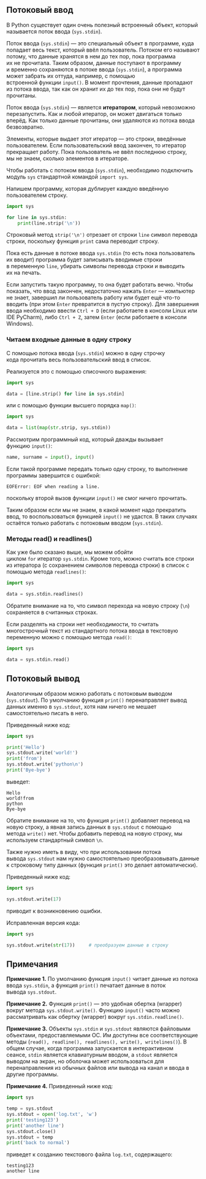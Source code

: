 ## Потоковый ввод

В Python существует один очень полезный встроенный объект, который называется поток ввода (`sys.stdin`).

Поток ввода (`sys.stdin`) — это специальный объект в программе, куда попадает весь текст, который ввёл пользователь. Потоком его называют потому, что данные хранятся в нем до тех пор, пока программа их не прочитала. Таким образом, данные поступают в программу и временно сохраняются в потоке ввода (`sys.stdin`), а программа может забрать их оттуда, например, с помощью встроенной функции `input()`. В момент прочтения, данные пропадают из потока ввода, так как он хранит их до тех пор, пока они не будут прочитаны.

Поток ввода (`sys.stdin`) — является **итератором**, который невозможно перезапустить. Как и любой итератор, он может двигаться только вперёд. Как только данные прочитаны, они удаляются из потока ввода безвозвратно.

Элементы, которые выдает этот итератор — это строки, введённые пользователем. Если пользовательский ввод закончен, то итератор прекращает работу. Пока пользователь не ввёл последнюю строку, мы не знаем, сколько элементов в итераторе.

Чтобы работать с потоком ввода (`sys.stdin`), необходимо подключить модуль `sys` стандартной командой `import sys`.

Напишем программу, которая дублирует каждую введённую пользователем строку.

```python
import sys

for line in sys.stdin:
    print(line.strip('\n'))
```

Строковый метод `strip('\n')` отрезает от строки `line` символ перевода строки, поскольку функция `print` сама переводит строку.

Пока есть данные в потоке ввода `sys.stdin` (то есть пока пользователь их вводит) программа будет записывать вводимые строки в переменную `line`, убирать символы перевода строки и выводить их на печать.

Если запустить такую программу, то она будет работать вечно. Чтобы показать, что ввод закончен, недостаточно нажать `Enter` — компьютер не знает, завершил ли пользователь работу или будет ещё что-то вводить (при этом `Enter` превратится в пустую строку). Для завершения ввода необходимо ввести `Ctrl + D` (если работаете в консоли Linux или IDE PyCharm), либо `Ctrl + Z`, затем `Enter` (если работаете в консоли Windows).

### Читаем входные данные в одну строку

С помощью потока ввода (`sys.stdin`) можно в одну строчку кода прочитать весь пользовательский ввод в список.

Реализуется это с помощью списочного выражения:

```python
import sys

data = [line.strip() for line in sys.stdin]
```

или с помощью функции высшего порядка `map()`:

```python
import sys

data = list(map(str.strip, sys.stdin))
```

Рассмотрим программный код, который дважды вызывает функцию `input()`:

```python
name, surname = input(), input()
```

Если такой программе передать только одну строку, то выполнение программы завершится с ошибкой:

```no-highlight
EOFError: EOF when reading a line.
```

поскольку второй вызов функции `input()` не смог ничего прочитать.

Таким образом если мы не знаем, в какой момент надо прекратить ввод, то воспользоваться функцией `input()` не удастся. В таких случаях остаётся только работать с потоковым вводом (`sys.stdin`).

### Методы read() и readlines()

Как уже было сказано выше, мы можем обойти циклом `for` итератор `sys.stdin`. Кроме того, можно считать все строки из итератора (с сохранением символов перевода строки) в список с помощью метода `readlines()`:

```python
import sys

data = sys.stdin.readlines()
```

Обратите внимание на то, что символ перехода на новую строку (`\n`) сохраняется в считанных строках.

Если разделять на строки нет необходимости, то считать многострочный текст из стандартного потока ввода в текстовую переменную можно с помощью метода `read()`:

```python
import sys

data = sys.stdin.read()
```

## Потоковый вывод

Аналогичным образом можно работать с потоковым выводом (`sys.stdout`). По умолчанию функция `print()` перенаправляет вывод данных именно в `sys.stdout`, хотя нам ничего не мешает самостоятельно писать в него.

Приведенный ниже код:

```python
import sys

print('Hello')
sys.stdout.write('world!')
print('from')
sys.stdout.write('python\n')
print('Bye-bye')
```

выведет:

```no-highlight
Hello
world!from
python
Bye-bye
```

Обратите внимание на то, что функция `print()` добавляет перевод на новую строку, а явная запись данных в `sys.stdout` с помощью метода `write()` нет. Чтобы добавить перевод на новую строку, мы используем стандартный символ `\n`.

Также нужно иметь в виду, что при использовании потока вывода `sys.stdout` нам нужно самостоятельно преобразовывать данные к строковому типу данных (функция `print()` это делает автоматически).

Приведенный ниже код:

```python
import sys

sys.stdout.write(17)
```

приводит к возникновению ошибки.

Исправленная версия кода:

```python
import sys

sys.stdout.write(str(17))     # преобразуем данные в строку
```

## Примечания

**Примечание 1.** По умолчанию функция `input()` читает данные из потока ввода `sys.stdin`, а функция `print()` печатает данные в поток вывода `sys.stdout`.

**Примечание 2.** Функция `print()` — это удобная обертка (wrapper) вокруг метода `sys.stdout.write()`. Функцию `input()` часто можно рассматривать как обертку (wrapper) вокруг `sys.stdin.readline()`.

**Примечание 3.** Объекты `sys.stdin` и `sys.stdout` являются файловыми объектами, предоставляемыми ОС. Им доступны все соответствующие методы (`read(), readline(), readlines(), write(), writelines()`). В общем случае, когда программа запускается в интерактивном сеансе, `stdin` является клавиатурным вводом, а `stdout` является выводом на экран, но оболочка может использоваться для перенаправления из обычных файлов или вывода на канал и ввода в другие программы.

**Примечание 4.** Приведенный ниже код:

```python
import sys

temp = sys.stdout
sys.stdout = open('log.txt', 'w')
print('testing123')
print('another line')
sys.stdout.close()
sys.stdout = temp
print('back to normal')
```

приведет к созданию текстового файла `log.txt`, содержащего:

```no-highlight
testing123
another line
```